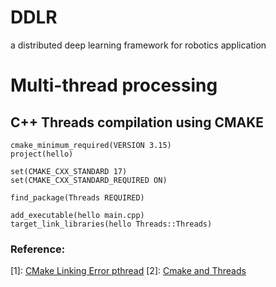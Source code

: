 # DDLR
a distributed deep learning framework for robotics application

# Multi-thread processing

## C++ Threads compilation using CMAKE
```
cmake_minimum_required(VERSION 3.15)
project(hello)

set(CMAKE_CXX_STANDARD 17)
set(CMAKE_CXX_STANDARD_REQUIRED ON)

find_package(Threads REQUIRED)

add_executable(hello main.cpp)
target_link_libraries(hello Threads::Threads)
```

### Reference:
[1]: [CMake Linking Error pthread](https://cprieto.com/posts/2021/03/cmake-and-threads.html)
[2]: [Cmake and Threads](https://cprieto.com/posts/2021/03/cmake-and-threads.html)

